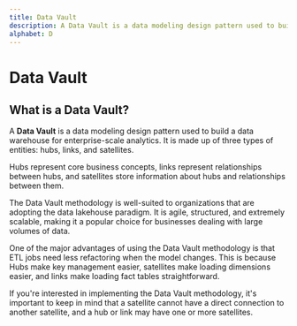 ```yaml
---
title: Data Vault
description: A Data Vault is a data modeling design pattern used to build a data warehouse for enterprise-scale analytics. It is made up of three types of entities - hubs, links, and satellites.
alphabet: D
---
```


# Data Vault

## What is a Data Vault?

A **Data Vault** is a data modeling design pattern used to build a data warehouse for enterprise-scale analytics. It is made up of three types of entities: hubs, links, and satellites.

Hubs represent core business concepts, links represent relationships between hubs, and satellites store information about hubs and relationships between them.

The Data Vault methodology is well-suited to organizations that are adopting the data lakehouse paradigm. It is agile, structured, and extremely scalable, making it a popular choice for businesses dealing with large volumes of data.

One of the major advantages of using the Data Vault methodology is that ETL jobs need less refactoring when the model changes. This is because Hubs make key management easier, satellites make loading dimensions easier, and links make loading fact tables straightforward.

If you're interested in implementing the Data Vault methodology, it's important to keep in mind that a satellite cannot have a direct connection to another satellite, and a hub or link may have one or more satellites.
